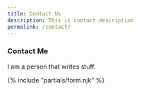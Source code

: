 ```yaml
---
title: Contact Us
description: This is contact description
permalink: /contact/
---
```

### Contact Me

I am a person that writes stuff.

{% include "partials/form.njk" %}
